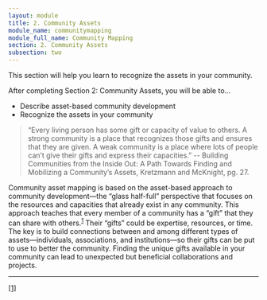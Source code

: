 ```yaml
---
layout: module
title: 2. Community Assets
module_name: communitymapping
module_full_name: Community Mapping
section: 2. Community Assets
subsection: two
---
```


This section will help you learn to recognize the assets in your community. 

<div class="objectives">

<p>After completing Section 2: Community Assets, you will be able to...</p>
<ul>
  <li>Describe asset-based community development</li>
   <li>Recognize the assets in your community</li>
</ul>

</div>

>“Every living person has some gift or capacity of value to others. A strong community is a place that recognizes those gifts and ensures that they are given. A weak community is a place where lots of people can’t give their gifts and express their capacities.” -- Building Communities from the Inside Out: A Path Towards Finding and Mobilizing a Community’s Assets, Kretzmann and McKnight, pg. 27.


Community asset mapping is based on the asset-based approach to community development—the “glass half-full” perspective that focuses on the resources and capacities that already exist in any community. This approach teaches that every member of a community has a “gift” that they can share with others.<sup><a href="#fn1" name="1">1</a></sup> Their “gifts” could be expertise, resources, or time. The key is to build connections between and among different types of assets—individuals, associations, and institutions—so their gifts can be put to use to better the community. Finding the unique gifts available in your community can lead to unexpected but beneficial collaborations and projects.


<hr/>

<a name="fn1" href="#1">[1]</a>